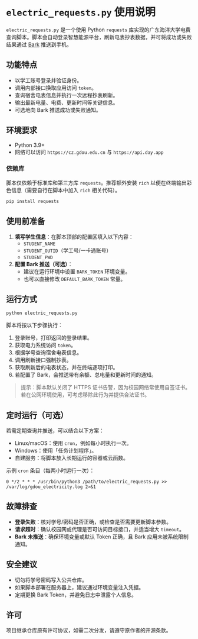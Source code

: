 # `electric_requests.py` 使用说明

`electric_requests.py` 是一个使用 Python `requests` 库实现的广东海洋大学电费查询脚本。脚本会自动登录智慧能源平台，刷新电表抄表数据，并可将成功或失败结果通过 [Bark](https://github.com/Finb/Bark) 推送到手机。

## 功能特点
- 以学工账号登录并验证身份。
- 调用内部接口换取应用访问 `token`。
- 查询宿舍电表信息并执行一次远程抄表刷新。
- 输出最新电量、电费、更新时间等关键信息。
- 可选地向 Bark 推送成功或失败通知。

## 环境要求
- Python 3.9+
- 网络可以访问 `https://cz.gdou.edu.cn` 与 `https://api.day.app`

### 依赖库
脚本仅依赖于标准库和第三方库 `requests`。推荐额外安装 `rich` 以便在终端输出彩色信息（需要自行在脚本中加入 `rich` 相关代码）。

```bash
pip install requests
```

## 使用前准备
1. **填写学生信息**：在脚本顶部的配置区填入以下内容：
   - `STUDENT_NAME`
   - `STUDENT_OUTID`（学工号/一卡通账号）
   - `STUDENT_PWD`
2. **配置 Bark 推送（可选）**：
   - 建议在运行环境中设置 `BARK_TOKEN` 环境变量。
   - 也可以直接修改 `DEFAULT_BARK_TOKEN` 常量。

## 运行方式
```bash
python electric_requests.py
```
脚本将按以下步骤执行：
1. 登录账号，打印返回的登录结果。
2. 获取电力系统访问 `token`。
3. 根据学号查询宿舍电表信息。
4. 调用刷新接口强制抄表。
5. 获取刷新后的电表状态，并在终端逐项打印。
6. 若配置了 Bark，会推送带有余额、总电量和更新时间的通知。

> 提示：脚本默认关闭了 HTTPS 证书告警，因为校园网络常使用自签证书。若在公网环境使用，可考虑移除此行为并提供合法证书。

## 定时运行（可选）
若需定期查询并推送，可以结合以下方案：
- Linux/macOS：使用 `cron`，例如每小时执行一次。
- Windows：使用「任务计划程序」。
- 自建服务：将脚本放入长期运行的容器或云函数。

示例 `cron` 条目（每两小时运行一次）：
```
0 */2 * * * /usr/bin/python3 /path/to/electric_requests.py >> /var/log/gdou_electricity.log 2>&1
```

## 故障排查
- **登录失败**：核对学号/密码是否正确，或检查是否需要更新脚本参数。
- **请求超时**：确认校园网或代理是否可访问目标接口，并适当增大 `timeout`。
- **Bark 未推送**：确保环境变量或默认 Token 正确，且 Bark 应用未被系统限制通知。

## 安全建议
- 切勿将学号密码写入公共仓库。
- 如果脚本部署在服务器上，建议通过环境变量注入凭据。
- 定期更换 Bark Token，并避免日志中泄露个人信息。

## 许可
项目继承仓库原有许可协议，如需二次分发，请遵守原作者的开源条款。
